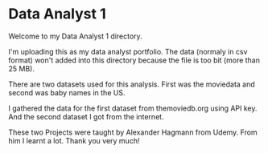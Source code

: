 # Data Analyst 1

Welcome to my Data Analyst 1 directory.

I'm uploading this as my data analyst portfolio. The data (normaly in csv format) won't added into this directory because the file is too bit (more than 25 MB).

There are two datasets used for this analysis. First was the moviedata and second was baby names in the US.

I gathered the data for the first dataset from themoviedb.org using API key.
And the second dataset I got from the internet. 

These two Projects were taught by Alexander Hagmann from Udemy. From him I learnt a lot.
Thank you very much!
